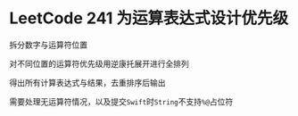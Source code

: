 # LeetCode 241 为运算表达式设计优先级

拆分数字与运算符位置

对不同位置的运算符优先级用逆康托展开进行全排列

得出所有计算表达式与结果，去重排序后输出

需要处理无运算符情况，以及提交`Swift`时`String`不支持`%@`占位符
